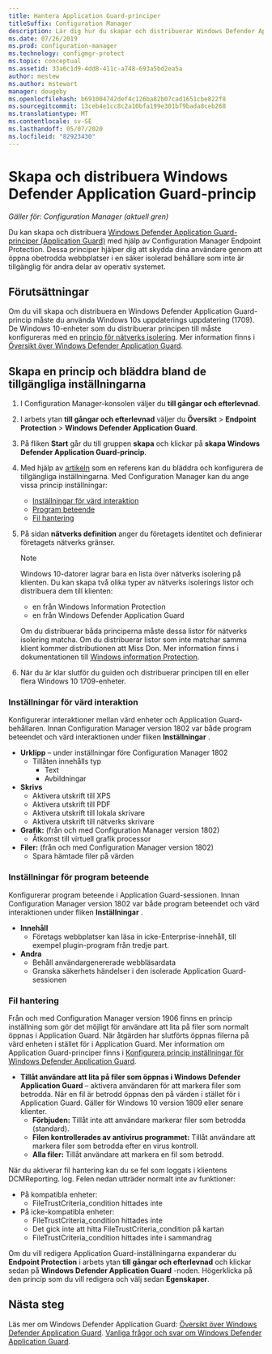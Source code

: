 ```yaml
---
title: Hantera Application Guard-principer
titleSuffix: Configuration Manager
description: Lär dig hur du skapar och distribuerar Windows Defender Application Guard-principer
ms.date: 07/26/2019
ms.prod: configuration-manager
ms.technology: configmgr-protect
ms.topic: conceptual
ms.assetid: 33a6c1d9-4dd8-411c-a748-693a5bd2ea5a
author: mestew
ms.author: mstewart
manager: dougeby
ms.openlocfilehash: b691004742def4c126ba82b07cad1651cbe822f8
ms.sourcegitcommit: 13ceb4e1cc8c2a10bfa199e301bf9bada8ceb268
ms.translationtype: MT
ms.contentlocale: sv-SE
ms.lasthandoff: 05/07/2020
ms.locfileid: "82923430"
---
```

# <a name="create-and-deploy-windows-defender-application-guard-policy"></a>Skapa och distribuera Windows Defender Application Guard-princip

*Gäller för: Configuration Manager (aktuell gren)*
<!-- 1351960 -->  
Du kan skapa och distribuera [Windows Defender Application Guard-principer (Application Guard)](https://docs.microsoft.com/windows/threat-protection/windows-defender-application-guard/wd-app-guard-overview) med hjälp av Configuration Manager Endpoint Protection. Dessa principer hjälper dig att skydda dina användare genom att öppna obetrodda webbplatser i en säker isolerad behållare som inte är tillgänglig för andra delar av operativ systemet.

## <a name="prerequisites"></a>Förutsättningar

Om du vill skapa och distribuera en Windows Defender Application Guard-princip måste du använda Windows 10s uppdaterings uppdatering (1709). De Windows 10-enheter som du distribuerar principen till måste konfigureras med en [princip för nätverks isolering](https://docs.microsoft.com/windows/security/threat-protection/windows-defender-application-guard/configure-wd-app-guard#network-isolation-settings). Mer information finns i [Översikt över Windows Defender Application Guard](https://docs.microsoft.com/windows/threat-protection/windows-defender-application-guard/wd-app-guard-overview).

## <a name="create-a-policy-and-to-browse-the-available-settings"></a>Skapa en princip och bläddra bland de tillgängliga inställningarna

1. I Configuration Manager-konsolen väljer du **till gångar och efterlevnad**.
2. I arbets ytan **till gångar och efterlevnad** väljer du **Översikt**  >  **Endpoint Protection**  >  **Windows Defender Application Guard**.
3. På fliken **Start** går du till gruppen **skapa** och klickar på **skapa Windows Defender Application Guard-princip**.
4. Med hjälp av [artikeln](https://docs.microsoft.com/windows/security/threat-protection/windows-defender-application-guard/configure-wd-app-guard) som en referens kan du bläddra och konfigurera de tillgängliga inställningarna. Med Configuration Manager kan du ange vissa princip inställningar:
   - [Inställningar för värd interaktion](#bkmk_HIS)
   - [Program beteende](#bkmk_ABS)
   - [Fil hantering](#bkmk_FM)
5. På sidan **nätverks definition** anger du företagets identitet och definierar företagets nätverks gränser.

    > [!NOTE]
    > Windows 10-datorer lagrar bara en lista över nätverks isolering på klienten. Du kan skapa två olika typer av nätverks isolerings listor och distribuera dem till klienten:
    >
    >  - en från Windows Information Protection
    >  - en från Windows Defender Application Guard
    >
    > Om du distribuerar båda principerna måste dessa listor för nätverks isolering matcha. Om du distribuerar listor som inte matchar samma klient kommer distributionen att Miss Don. Mer information finns i dokumentationen till [Windows information Protection](https://docs.microsoft.com/windows/security/information-protection/windows-information-protection/create-wip-policy-using-configmgr).

6. När du är klar slutför du guiden och distribuerar principen till en eller flera Windows 10 1709-enheter.

### <a name="host-interaction-settings"></a><a name="bkmk_HIS"></a>Inställningar för värd interaktion

Konfigurerar interaktioner mellan värd enheter och Application Guard-behållaren. Innan Configuration Manager version 1802 var både program beteendet och värd interaktionen under fliken **Inställningar** .

- **Urklipp** – under inställningar före Configuration Manager 1802
  - Tillåten innehålls typ
    - Text
    - Avbildningar
- **Skrivs**
  - Aktivera utskrift till XPS
  - Aktivera utskrift till PDF
  - Aktivera utskrift till lokala skrivare
  - Aktivera utskrift till nätverks skrivare
- **Grafik:** (från och med Configuration Manager version 1802)
  - Åtkomst till virtuell grafik processor
- **Filer:** (från och med Configuration Manager version 1802)
  - Spara hämtade filer på värden

### <a name="application-behavior-settings"></a><a name="bkmk_ABS"></a>Inställningar för program beteende

Konfigurerar program beteende i Application Guard-sessionen. Innan Configuration Manager version 1802 var både program beteendet och värd interaktionen under fliken **Inställningar** .

- **Innehåll**
  - Företags webbplatser kan läsa in icke-Enterprise-innehåll, till exempel plugin-program från tredje part.
- **Andra**
  - Behåll användargenererade webbläsardata
  - Granska säkerhets händelser i den isolerade Application Guard-sessionen

### <a name="file-management"></a><a name="bkmk_FM"></a>Fil hantering
<!--3555858-->
Från och med Configuration Manager version 1906 finns en princip inställning som gör det möjligt för användare att lita på filer som normalt öppnas i Application Guard. När åtgärden har slutförts öppnas filerna på värd enheten i stället för i Application Guard. Mer information om Application Guard-principer finns i [Konfigurera princip inställningar för Windows Defender Application Guard](https://docs.microsoft.com/windows/security/threat-protection/windows-defender-application-guard/configure-wd-app-guard).

- **Tillåt användare att lita på filer som öppnas i Windows Defender Application Guard** – aktivera användaren för att markera filer som betrodda. När en fil är betrodd öppnas den på värden i stället för i Application Guard. Gäller för Windows 10 version 1809 eller senare klienter.
  - **Förbjuden:** Tillåt inte att användare markerar filer som betrodda (standard).
  - **Filen kontrollerades av antivirus programmet:** Tillåt användare att markera filer som betrodda efter en virus kontroll.
  - **Alla filer:** Tillåt användare att markera en fil som betrodd.

När du aktiverar fil hantering kan du se fel som loggats i klientens DCMReporting. log. Felen nedan utträder normalt inte av funktioner: <!--4619457-->

- På kompatibla enheter:
  - FileTrustCriteria_condition hittades inte
- På icke-kompatibla enheter:
  - FileTrustCriteria_condition hittades inte
  - Det gick inte att hitta FileTrustCriteria_condition på kartan
  - FileTrustCriteria_condition hittades inte i sammandrag

Om du vill redigera Application Guard-inställningarna expanderar du **Endpoint Protection** i arbets ytan **till gångar och efterlevnad** och klickar sedan på **Windows Defender Application Guard** -noden. Högerklicka på den princip som du vill redigera och välj sedan **Egenskaper**.

## <a name="next-steps"></a>Nästa steg

Läs mer om Windows Defender Application Guard: [Översikt över Windows Defender Application Guard](https://docs.microsoft.com/windows/security/threat-protection/windows-defender-application-guard/wd-app-guard-overview).
[Vanliga frågor och svar om Windows Defender Application Guard](https://docs.microsoft.com/windows/security/threat-protection/windows-defender-application-guard/faq-wd-app-guard).
